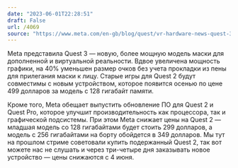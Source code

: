 ```yaml
---
date: "2023-06-01T22:28:51"
draft: False
url: /4069
source: "https://www.meta.com/en-gb/blog/quest/vr-hardware-news-quest-3-sneak-peek-price-drop/"
---
```


Meta представила Quest 3 — новую, более мощную модель маски для дополненной и виртуальной реальности. Вдвое увеличена мощность графики, на 40% уменьшен размер очков без учета прокладки из пены для прилегания маски к лицу. Старые игры для Quest 2 будут совместимы с новым устройством, которое появится осенью по цене 499 долларов за модель с 128 гигабайт памяти.

Кроме того, Meta обещает выпустить обновление ПО для Quest 2 и Quest Pro, которое улучшит производительность как процессора, так и графической подсистемы. При этом Meta снижает цены на Quest 2 — младшая модель со 128 гигабайтами будет стоить 299 долларов, а модель с 256 гигабайтами на борту обойдется в 349 долларов. Мы тут на прошлом стриме советовали купить подержанный Quest 2, так вот можете нас не слушать и через три-четыре дня заказывать новое устройство — цены снижаются с 4 июня.
